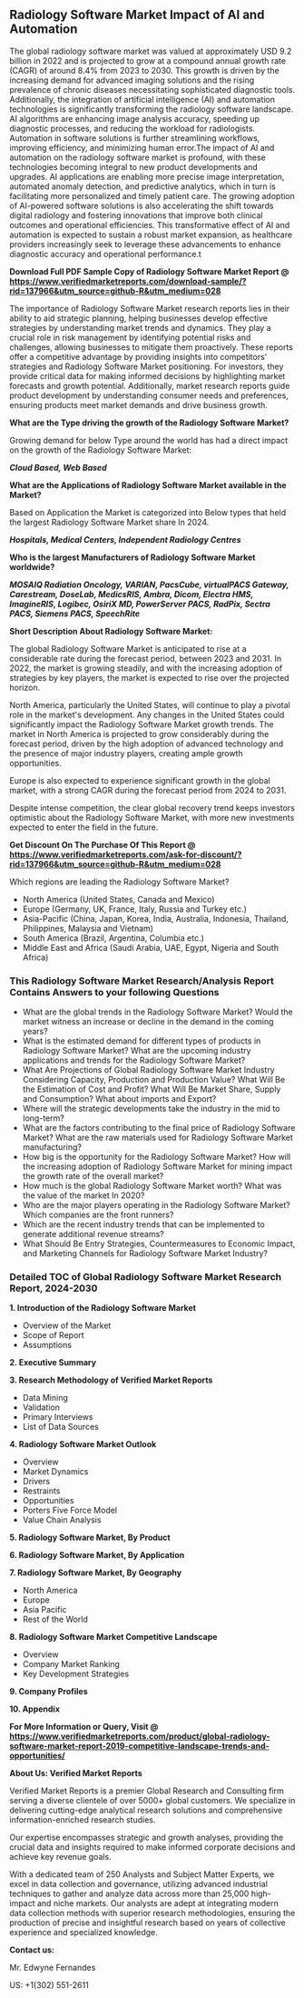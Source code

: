 <h2>Radiology Software Market Impact of AI and Automation</h2>The global radiology software market was valued at approximately USD 9.2 billion in 2022 and is projected to grow at a compound annual growth rate (CAGR) of around 8.4% from 2023 to 2030. This growth is driven by the increasing demand for advanced imaging solutions and the rising prevalence of chronic diseases necessitating sophisticated diagnostic tools. Additionally, the integration of artificial intelligence (AI) and automation technologies is significantly transforming the radiology software landscape. AI algorithms are enhancing image analysis accuracy, speeding up diagnostic processes, and reducing the workload for radiologists. Automation in software solutions is further streamlining workflows, improving efficiency, and minimizing human error.The impact of AI and automation on the radiology software market is profound, with these technologies becoming integral to new product developments and upgrades. AI applications are enabling more precise image interpretation, automated anomaly detection, and predictive analytics, which in turn is facilitating more personalized and timely patient care. The growing adoption of AI-powered software solutions is also accelerating the shift towards digital radiology and fostering innovations that improve both clinical outcomes and operational efficiencies. This transformative effect of AI and automation is expected to sustain a robust market expansion, as healthcare providers increasingly seek to leverage these advancements to enhance diagnostic accuracy and operational performance.t</p><p id="" class=""><strong>Download Full PDF Sample Copy of Radiology Software Market Report @ <a href="https://www.verifiedmarketreports.com/download-sample/?rid=137966&utm_source=github-R&utm_medium=028" target="_blank">https://www.verifiedmarketreports.com/download-sample/?rid=137966&utm_source=github-R&utm_medium=028</a></strong></p><p>The importance of&nbsp;Radiology Software Market research reports lies in their ability to aid strategic planning, helping businesses develop effective strategies by understanding market trends and dynamics. They play a crucial role in risk management by identifying potential risks and challenges, allowing businesses to mitigate them proactively. These reports offer a competitive advantage by providing insights into competitors' strategies and Radiology Software Market positioning. For investors, they provide critical data for making informed decisions by highlighting market forecasts and growth potential. Additionally, market research reports guide product development by understanding consumer needs and preferences, ensuring products meet market demands and drive business growth.</p><p><strong>What are the&nbsp;Type driving the growth of the Radiology Software Market?</strong></p><p id="" class="">Growing demand for below Type around the world has had a direct impact on the growth of the Radiology Software Market:</p><em><strong>Cloud Based, Web Based</strong></em></p><strong>What are the&nbsp;Applications&nbsp;of Radiology Software Market available in the Market?</strong></p><p id="" class="">Based on Application the Market is categorized into Below types that held the largest Radiology Software Market share In 2024.</p><em><strong>Hospitals, Medical Centers, Independent Radiology Centres</strong></em></p><strong>Who is the largest Manufacturers of Radiology Software Market worldwide?</strong></p><p><em><strong>MOSAIQ Radiation Oncology, VARIAN, PacsCube, virtualPACS Gateway, Carestream, DoseLab, MedicsRIS, Ambra, Dicom, Electra HMS, ImagineRIS, Logibec, OsiriX MD, PowerServer PACS, RadPix, Sectra PACS, Siemens PACS, SpeechRite</strong></em></p><p id="" class=""><strong>Short Description About Radiology Software Market:</strong></p><p>The global Radiology Software Market is anticipated to rise at a considerable rate during the forecast period, between 2023 and 2031. In 2022, the market is growing steadily, and with the increasing adoption of strategies by key players, the market is expected to rise over the projected horizon.</p><p>North America, particularly the United States, will continue to play a pivotal role in the market's development. Any changes in the United States could significantly impact the Radiology Software Market growth trends. The market in North America is projected to grow considerably during the forecast period, driven by the high adoption of advanced technology and the presence of major industry players, creating ample growth opportunities.</p><p>Europe is also expected to experience significant growth in the global market, with a strong CAGR during the forecast period from 2024 to 2031.</p><p>Despite intense competition, the clear global recovery trend keeps investors optimistic about the Radiology Software Market, with more new investments expected to enter the field in the future.</p><p id="" class=""><strong>Get Discount On The Purchase Of This Report @ <a href="https://www.verifiedmarketreports.com/ask-for-discount/?rid=137966&utm_source=github-R&utm_medium=028" target="_blank">https://www.verifiedmarketreports.com/ask-for-discount/?rid=137966&utm_source=github-R&utm_medium=028</a></strong></p>Which regions are leading the Radiology Software Market?</p><ul><li>North America (United States, Canada and Mexico)</li><li>Europe (Germany, UK, France, Italy, Russia and Turkey etc.)</li><li>Asia-Pacific (China, Japan, Korea, India, Australia, Indonesia, Thailand, Philippines, Malaysia and Vietnam)</li><li>South America (Brazil, Argentina, Columbia etc.)</li><li>Middle East and Africa (Saudi Arabia, UAE, Egypt, Nigeria and South Africa)</li></ul><h3 id="" class="">This Radiology Software Market Research/Analysis Report Contains Answers to your following Questions</h3><ul><li>What are the global trends in the Radiology Software Market? Would the market witness an increase or decline in the demand in the coming years?</li><li>What is the estimated demand for different types of products in Radiology Software Market? What are the upcoming industry applications and trends for the Radiology Software Market?</li><li>What Are Projections of Global Radiology Software Market Industry Considering Capacity, Production and Production Value? What Will Be the Estimation of Cost and Profit? What Will Be Market Share, Supply and Consumption? What about imports and Export?</li><li>Where will the strategic developments take the industry in the mid to long-term?</li><li>What are the factors contributing to the final price of Radiology Software Market? What are the raw materials used for Radiology Software Market manufacturing?</li><li>How big is the opportunity for the Radiology Software Market? How will the increasing adoption of Radiology Software Market for mining impact the growth rate of the overall market?</li><li>How much is the global Radiology Software Market worth? What was the value of the market In 2020?</li><li>Who are the major players operating in the Radiology Software Market? Which companies are the front runners?</li><li>Which are the recent industry trends that can be implemented to generate additional revenue streams?</li><li>What Should Be Entry Strategies, Countermeasures to Economic Impact, and Marketing Channels for Radiology Software Market Industry?</li></ul><h3 id="" class="">Detailed TOC of Global Radiology Software Market Research Report, 2024-2030</h3><p id="" class=""><strong>1. Introduction of the Radiology Software Market</strong></p><ul><li>Overview of the Market</li><li>Scope of Report</li><li>Assumptions</li></ul><p id="" class=""><strong>2. Executive Summary</strong></p><p id="" class=""><strong>3. Research Methodology of Verified Market Reports</strong></p><ul><li>Data Mining</li><li>Validation</li><li>Primary Interviews</li><li>List of Data Sources</li></ul><p id="" class=""><strong>4. Radiology Software Market Outlook</strong></p><ul><li>Overview</li><li>Market Dynamics</li><li>Drivers</li><li>Restraints</li><li>Opportunities</li><li>Porters Five Force Model</li><li>Value Chain Analysis</li></ul><p id="" class=""><strong>5. Radiology Software Market, By Product</strong></p><p id="" class=""><strong>6. Radiology Software Market, By Application</strong></p><p id="" class=""><strong>7. Radiology Software Market, By Geography</strong></p><ul><li>North America</li><li>Europe</li><li>Asia Pacific</li><li>Rest of the World</li></ul><p id="" class=""><strong>8. Radiology Software Market Competitive Landscape</strong></p><ul><li>Overview</li><li>Company Market Ranking</li><li>Key Development Strategies</li></ul><p id="" class=""><strong>9. Company Profiles</strong></p><p id="" class=""><strong>10. Appendix</strong></p><p id="" class=""><strong>For More Information or Query, Visit @ <a href="https://www.verifiedmarketreports.com/product/global-radiology-software-market-report-2019-competitive-landscape-trends-and-opportunities/" target="_blank">https://www.verifiedmarketreports.com/product/global-radiology-software-market-report-2019-competitive-landscape-trends-and-opportunities/</a></strong></p><p id="" class=""><strong>About Us: Verified Market Reports</strong></p><p id="" class="">Verified Market Reports is a premier Global Research and Consulting firm serving a diverse clientele of over 5000+ global customers. We specialize in delivering cutting-edge analytical research solutions and comprehensive information-enriched research studies.</p><p id="" class="">Our expertise encompasses strategic and growth analyses, providing the crucial data and insights required to make informed corporate decisions and achieve key revenue goals.</p><p id="" class="">With a dedicated team of 250 Analysts and Subject Matter Experts, we excel in data collection and governance, utilizing advanced industrial techniques to gather and analyze data across more than 25,000 high-impact and niche markets. Our analysts are adept at integrating modern data collection methods with superior research methodologies, ensuring the production of precise and insightful research based on years of collective experience and specialized knowledge.</p><p id="" class=""><strong>Contact us:</strong></p><p id="" class="">Mr. Edwyne Fernandes</p><p id="" class="">US: +1(302) 551-2611</p>